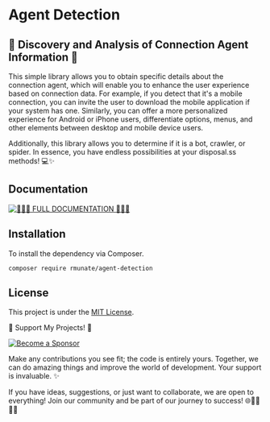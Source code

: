 # Agent Detection

## 🚀 Discovery and Analysis of Connection Agent Information 🚀

This simple library allows you to obtain specific details about the connection agent, which will enable you to enhance the user experience based on connection data. For example, if you detect that it's a mobile connection, you can invite the user to download the mobile application if your system has one. Similarly, you can offer a more personalized experience for Android or iPhone users, differentiate options, menus, and other elements between desktop and mobile device users.

Additionally, this library allows you to determine if it is a bot, crawler, or spider. In essence, you have endless possibilities at your disposal.ss methods! 💻✨

## Documentation
[![📖📖📖 **FULL DOCUMENTATION** 📖📖📖](https://img.shields.io/badge/FULL%20DOCUMENTATION-Visit%20Here-blue?style=for-the-badge)](https://rmunate.github.io/AgentDetection/)

## Installation
To install the dependency via Composer.

```shell
composer require rmunate/agent-detection
```

## License
This project is under the [MIT License](https://choosealicense.com/licenses/mit/).

🌟 Support My Projects! 🚀

[![Become a Sponsor](https://img.shields.io/badge/-Become%20a%20Sponsor-blue?style=for-the-badge&logo=github)](https://github.com/sponsors/rmunate)

Make any contributions you see fit; the code is entirely yours. Together, we can do amazing things and improve the world of development. Your support is invaluable. ✨

If you have ideas, suggestions, or just want to collaborate, we are open to everything! Join our community and be part of our journey to success! 🌐👩‍💻👨‍💻
